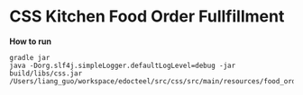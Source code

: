 # CSS Kitchen Food Order Fullfillment

__How to run__



```
gradle jar
java -Dorg.slf4j.simpleLogger.defaultLogLevel=debug -jar build/libs/css.jar /Users/liang_guo/workspace/edocteel/src/css/src/main/resources/food_orders.json
```
